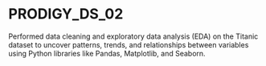 # PRODIGY_DS_02
Performed data cleaning and exploratory data analysis (EDA) on the Titanic dataset to uncover patterns, trends, and relationships between variables using Python libraries like Pandas, Matplotlib, and Seaborn.
